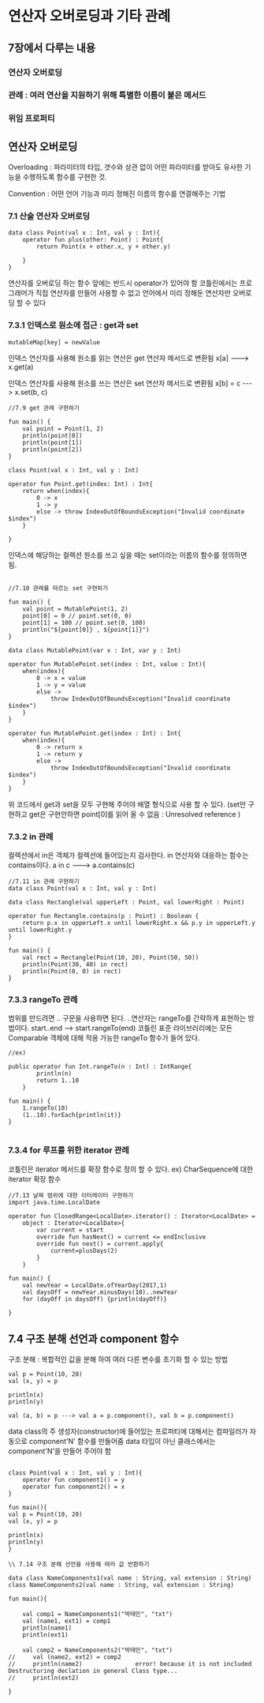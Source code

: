 # 연산자 오버로딩과 기타 관례

## 7장에서 다루는 내용

### 연산자 오버로딩

### 관례 : 여러 연산을 지원하기 위해 특별한 이름이 붙은 메서드

### 위임 프로퍼티

## 연산자 오버로딩

Overloading : 파라미터의 타입, 갯수와 상관 없이 어떤 파라미터를 받아도 유사한 기능을 수행하도록 함수를 구현한 것.

Convention : 어떤 언어 기능과 미리 정해진 이름의 함수를 연결해주는 기법

### 7.1 산술 연산자 오버로딩

```
data class Point(val x : Int, val y : Int){
    operator fun plus(other: Point) : Point{
        return Point(x + other.x, y + other.y)

    }
}
```

연산자를 오버로딩 하는 함수 앞에는 반드시 operator가 있어야 함
코틀린에서는 프로그래머가 직접 연산자를 만들어 사용할 수 없고 언어에서 미리 정해둔 연산자만 오버로딩 할 수 있다

### 7.3.1 인덱스로 원소에 접근 : get과 set

```
mutableMap[key] = newValue
```

인덱스 연산자를 사용해 원소를 읽는 연산은 get 연산자 메서드로 변환됨
x[a] ---> x.get(a)

인덱스 연산자를 사용해 원소를 쓰는 연산은 set 연산자 메서드로 변환됨
x[b] = c ---> x.set(b, c)

```
//7.9 get 관례 구현하기

fun main() {
    val point = Point(1, 2)
    println(point[0])
    println(point[1])
    println(point[2])
}

class Point(val x : Int, val y : Int)

operator fun Point.get(index: Int) : Int{
    return when(index){
        0 -> x
        1 -> y
        else -> throw IndexOutOfBoundsException("Invalid coordinate $index")
    }

}
```

인덱스에 해당하는 컬렉션 원소를 쓰고 싶을 때는 set이라는 이름의 함수를 정의하면 됨.

```

//7.10 관례를 따르는 set 구현하기

fun main() {
	val point = MutablePoint(1, 2)
    point[0] = 0 // point.set(0, 0)
    point[1] = 100 // point.set(0, 100)
    println("${point[0]} , ${point[1]}")
}

data class MutablePoint(var x : Int, var y : Int)

operator fun MutablePoint.set(index : Int, value : Int){
    when(index){
        0 -> x = value
        1 -> y = value
        else ->
        	throw IndexOutOfBoundsException("Invalid coordinate $index")
    }
}

operator fun MutablePoint.get(index : Int) : Int{
    when(index){
        0 -> return x
        1 -> return y
        else ->
        	throw IndexOutOfBoundsException("Invalid coordinate $index")
    }
}

```

위 코드에서 get과 set을 모두 구현해 주어야 배열 형식으로 사용 할 수 있다.
(set만 구현하고 get은 구현안하면 point[0]를 읽어 올 수 없음 : Unresolved reference )

### 7.3.2 in 관례

컬렉션에서 in은 객체가 컬렉션에 들어있는지 검사한다.
in 연산자와 대응하는 함수는 contains이다. a in c ---> a.contains(c)

```
//7.11 in 관례 구현하기
data class Point(val x : Int, val y : Int)

data class Rectangle(val upperLeft : Point, val lowerRight : Point)

operator fun Rectangle.contains(p : Point) : Boolean {
    return p.x in upperLeft.x until lowerRight.x && p.y in upperLeft.y until lowerRight.y
}

fun main() {
	val rect = Rectangle(Point(10, 20), Point(50, 50))
    println(Point(30, 40) in rect)
    println(Point(0, 0) in rect)
}
```

### 7.3.3 rangeTo 관례

범위를 만드려면 .. 구문을 사용하면 된다. ..연산자는 rangeTo를 간략하게 표현하는 방법이다.
start..end --> start.rangeTo(end)
코틀린 표준 라이브러리에는 모든 Comparable 객체에 대해 적용 가능한 rangeTo 함수가 들어 있다.

```
//ex)

public operator fun Int.rangeTo(n : Int) : IntRange{
        println(n)
        return 1..10
    }

fun main() {
	1.rangeTo(10)
	(1..10).forEach{println(it)}
}


```

### 7.3.4 for 루프를 위한 iterator 관례

코틀린은 iterator 메서드를 확장 함수로 정의 할 수 있다. ex) CharSequence에 대한 iterator 확장 함수

```
//7.13 날짜 범위에 대한 이터레이터 구현하기
import java.time.LocalDate

operator fun ClosedRange<LocalDate>.iterator() : Iterator<LocalDate> =
    object : Iterator<LocalDate>{
        var current = start
        override fun hasNext() = current <= endInclusive
        override fun next() = current.apply{
            current=plusDays(2)
        }
    }

fun main() {
	val newYear = LocalDate.ofYearDay(2017,1)
    val daysOff = newYear.minusDays(10)..newYear
    for (dayOff in daysOff) {println(dayOff)}

}
```

## 7.4 구조 분해 선언과 component 함수

구조 분해 : 복합적인 값을 분해 하여 여러 다른 변수를 초기화 할 수 있는 방법

```
val p = Point(10, 20)
val (x, y) = p

println(x)
println(y)
```

```
val (a, b) = p ---> val a = p.component(), val b = p.component()
```

data class의 주 생성자(constructor)에 들어있는 프로퍼티에 대해서는 컴파일러가 자동으로 component'N' 함수를 만들어줌
data 타입이 아닌 클래스에서는 component'N'을 만들어 주어야 함

```

class Point(val x : Int, val y : Int){
    operator fun component1() = y
    operator fun component2() = x
}

fun main(){
val p = Point(10, 20)
val (x, y) = p

println(x)
println(y)
}

```

```
\\ 7.14 구조 분해 선언을 사용해 여러 값 반환하기

data class NameComponents1(val name : String, val extension : String)
class NameComponents2(val name : String, val extension : String)

fun main(){

    val comp1 = NameComponents1("박태민", "txt")
    val (name1, ext1) = comp1
    println(name1)
    println(ext1)

    val comp2 = NameComponents2("박태민", "txt")
//     val (name2, ext2) = comp2
//     println(name2) 				error! because it is not included Destructuring declation in general Class type...
//     println(ext2)

}

```
